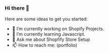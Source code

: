 ### Hi there 👋


Here are some ideas to get you started:

- 🔭 I’m currently working on Shopify Projects.
- 🌱 I’m currently learning Javascript.
- 💬 Ask me about Shopfify Store Setup
- 📫 How to reach me: (portfolio)


